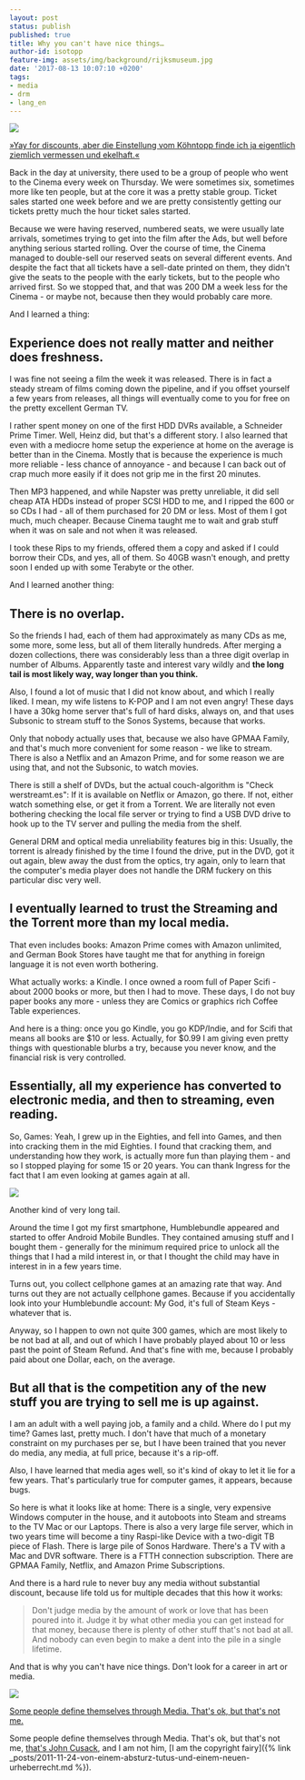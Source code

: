 ```yaml
---
layout: post
status: publish
published: true
title: Why you can't have nice things…
author-id: isotopp
feature-img: assets/img/background/rijksmuseum.jpg
date: '2017-08-13 10:07:10 +0200'
tags:
- media
- drm
- lang_en
---
```

![](/uploads/2017/08/eating-from-the-trashcan.jpg)

[»Yay for discounts, aber die Einstellung vom Köhntopp finde ich ja
eigentlich ziemlich vermessen und
ekelhaft.«](https://twitter.com/hmans/status/896351975800963073)

Back in the day at university, there used to be a group of people who went
to the Cinema every week on Thursday. We were sometimes six, sometimes more
like ten people, but at the core it was a pretty stable group. Ticket sales
started one week before and we are pretty consistently getting our tickets
pretty much the hour ticket sales started.

Because we were having reserved, numbered seats, we were usually late
arrivals, sometimes trying to get into the film after the Ads, but well
before anything serious started rolling. Over the course of time, the Cinema
managed to double-sell our reserved seats on several different events. And
despite the fact that all tickets have a sell-date printed on them, they
didn't give the seats to the people with the early tickets, but to the
people who arrived first. So we stopped that, and that was 200 DM a week
less for the Cinema - or maybe not, because then they would probably care
more. 

And I learned a thing: 

## Experience does not really matter and neither does freshness.

I was fine not seeing a film the week it was released. There is in fact a
steady stream of films coming down the pipeline, and if you offset yourself
a few years from releases, all things will eventually come to you for free
on the pretty excellent German TV.

I rather spent money on one of the first HDD DVRs available, a Schneider
Prime Timer. Well, Heinz did, but that's a different story. I also learned
that even with a mediocre home setup the experience at home on the average
is better than in the Cinema. Mostly that is because the experience is much
more reliable - less chance of annoyance - and because I can back out of
crap much more easily if it does not grip me in the first 20 minutes. 

Then MP3 happened, and while Napster was pretty unreliable, it did sell
cheap ATA HDDs instead of proper SCSI HDD to me, and I ripped the 600 or so
CDs I had - all of them purchased for 20 DM or less. Most of them I got
much, much cheaper. Because Cinema taught me to wait and grab stuff when it
was on sale and not when it was released. 

I took these Rips to my friends, offered them a copy and asked if I could
borrow their CDs, and yes, all of them. So 40GB wasn't enough, and pretty
soon I ended up with some Terabyte or the other. 

And I learned another thing:

## There is no overlap.

So the friends I had, each of them had approximately as many CDs as me, some
more, some less, but all of them literally hundreds. After merging a dozen
collections, there was considerably less than a three digit overlap in
number of Albums. Apparently taste and interest vary wildly and **the long
tail is most likely way, way longer than you think.**

Also, I found a lot of music that I did not know about, and which I really
liked. I mean, my wife listens to K-POP and I am not even angry! These days
I have a 30kg home server that's full of hard disks, always on, and that
uses Subsonic to stream stuff to the Sonos Systems, because that works. 

Only that nobody actually uses that, because we also have GPMAA Family, and
that's much more convenient for some reason - we like to stream. There is
also a Netflix and an Amazon Prime, and for some reason we are using that,
and not the Subsonic, to watch movies. 

There is still a shelf of DVDs, but the actual couch-algorithm is "Check
werstreamt.es": If it is available on Netflix or Amazon, go there. If not,
either watch something else, or get it from a Torrent. We are literally not
even bothering checking the local file server or trying to find a USB DVD
drive to hook up to the TV server and pulling the media from the shelf.

General DRM and optical media unreliability features big in this: Usually,
the torrent is already finished by the time I found the drive, put in the
DVD, got it out again, blew away the dust from the optics, try again, only
to learn that the computer's media player does not handle the DRM fuckery on
this particular disc very well. 

## I eventually learned to trust the Streaming and the Torrent more than my local media.

That even includes books: Amazon Prime comes with Amazon unlimited, and
German Book Stores have taught me that for anything in foreign language it
is not even worth bothering.

What actually works: a Kindle. I once owned a room full of Paper Scifi -
about 2000 books or more, but then I had to move. These days, I do not buy
paper books any more - unless they are Comics or graphics rich Coffee Table
experiences.

And here is a thing: once you go Kindle, you go KDP/Indie, and for Scifi
that means all books are $10 or less. Actually, for $0.99 I am giving even
pretty things with questionable blurbs a try, because you never know, and
the financial risk is very controlled. 

## Essentially, all my experience has converted to electronic media, and then to streaming, even reading.

So, Games: Yeah, I grew up in the Eighties, and fell into Games, and then
into cracking them in the mid Eighties. I found that cracking them, and
understanding how they work, is actually more fun than playing them - and so
I stopped playing for some 15 or 20 years. You can thank Ingress for the
fact that I am even looking at games again at all.

![](/uploads/2017/08/steam-library.jpg)

Another kind of very long tail.

Around the time I got my first smartphone, Humblebundle appeared and started
to offer Android Mobile Bundles. They contained amusing stuff and I bought
them - generally for the minimum required price to unlock all the things
that I had a mild interest in, or that I thought the child may have in
interest in in a few years time.

Turns out, you collect cellphone games at an amazing rate that way. And
turns out they are not actually cellphone games. Because if you accidentally
look into your Humblebundle account: My God, it's full of Steam Keys -
whatever that is.

Anyway, so I happen to own not quite 300 games, which are most likely to be
not bad at all, and out of which I have probably played about 10 or less
past the point of Steam Refund. And that's fine with me, because I probably
paid about one Dollar, each, on the average. 

## But all that is the competition any of the new stuff you are trying to sell me is up against.

I am an adult with a well paying job, a family and a child. Where do I put
my time? Games last, pretty much. I don't have that much of a monetary
constraint on my purchases per se, but I have been trained that you never
do media, any media, at full price, because it's a rip-off.

Also, I have learned that media ages well, so it's kind of okay to let it
lie for a few years. That's particularly true for computer games, it
appears, because bugs.

So here is what it looks like at home: There is a single, very expensive
Windows computer in the house, and it autoboots into Steam and streams to
the TV Mac or our Laptops. There is also a very large file server, which in
two years time will become a tiny Raspi-like Device with a two-digit TB
piece of Flash. There is large pile of Sonos Hardware. There's a TV with a
Mac and DVR software. There is a FTTH connection subscription. There are
GPMAA Family, Netflix, and Amazon Prime Subscriptions. 

And there is a hard rule to never buy any media without substantial
discount, because life told us for multiple decades that this how it works:

> Don't judge media by the amount of work or love that has been poured into
> it. Judge it by what other media you can get instead for that money,
> because there is plenty of other stuff that's not bad at all. And nobody
> can even begin to make a dent into the pile in a single lifetime.

And that is why you can't have nice things. Don't look for a career in art
or media. 

![](/uploads/2017/08/vinyl-558x640.jpg)

[Some people define themselves through Media. That's ok, but that's not
me.](https://twitter.com/avalanche_edin/status/895979245339541504)

Some people define themselves through Media. That's ok, but that's not me,
[that's John Cusack](http://www.imdb.com/title/tt0146882/), and I am not
him, [I am the copyright
fairy]({% link _posts/2011-11-24-von-einem-absturz-tutus-und-einem-neuen-urheberrecht.md %}).
